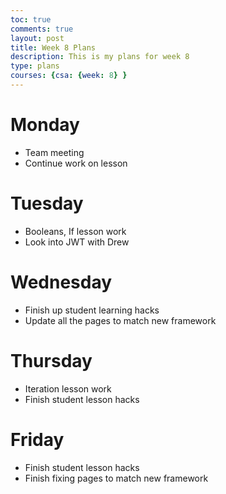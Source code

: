 ```yaml
---
toc: true
comments: true
layout: post
title: Week 8 Plans
description: This is my plans for week 8
type: plans
courses: {csa: {week: 8} }
---
```

# Monday 
- Team meeting
- Continue work on lesson
# Tuesday
- Booleans, If lesson work
- Look into JWT with Drew
# Wednesday
- Finish up student learning hacks
- Update all the pages to match new framework
# Thursday 
- Iteration lesson work
- Finish student lesson hacks
# Friday
- Finish student lesson hacks
- Finish fixing pages to match new framework
